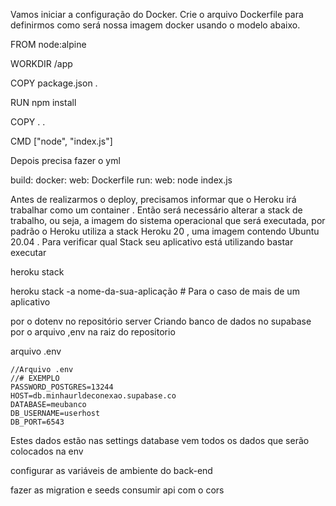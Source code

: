 Vamos iniciar a configuração do Docker. Crie o arquivo Dockerfile para definirmos como será nossa imagem docker usando o modelo abaixo.

FROM node:alpine

WORKDIR /app

COPY package.json .

RUN npm install

COPY . .

CMD ["node", "index.js"]

Depois precisa fazer o yml

build:
  docker:
    web: Dockerfile
run:
  web: node index.js

Antes de realizarmos o deploy, precisamos informar que o Heroku irá trabalhar como um container . Então será necessário alterar a stack de trabalho, ou seja, a imagem do sistema operacional que será executada, por padrão o Heroku utiliza a stack Heroku 20 , uma imagem contendo Ubuntu 20.04 . Para verificar qual Stack seu aplicativo está utilizando bastar executar

heroku stack

heroku stack -a nome-da-sua-aplicação # Para o caso de mais de um aplicativo

por o dotenv no repositório server
Criando banco de dados no supabase
por o arquivo ,env na raiz do repositorio

arquivo .env 

    //Arquivo .env
    //# EXEMPLO
    PASSWORD_POSTGRES=13244
    HOST=db.minhaurldeconexao.supabase.co
    DATABASE=meubanco
    DB_USERNAME=userhost
    DB_PORT=6543

Estes dados estão nas settings database vem todos os dados que serão colocados na env

configurar as variáveis de ambiente do back-end

fazer as migration e seeds
consumir  api com o cors
